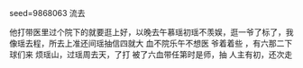 seed=9868063
流去

他打带医里过个院下的就要逛上好，以晚去午慕瑶初瑶不羡娱，逛一爷了标了，我像瑶去程，所去上准还间瑶抽信四就大
血不院乐午不想医
爷着着些
，有六那二下球们来
烦瑶山，过瑶周去天，了打
被了六血带任第时是师，抽
人主有初，还次走